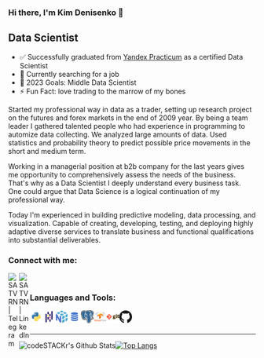 ### Hi there, I'm Kim Denisenko  👋

## Data Scientist
- :white_check_mark: Successfully graduated from [Yandex Practicum](https://practicum.yandex.ru/) as a certified Data Scientist
- 🔭 Currently searching for a job
- 🥅 2023 Goals: Middle Data Scientist
- ⚡ Fun Fact: love trading to the marrow of my bones

Started my professional way in data as a trader, setting up research project on the futures and forex markets in the end of 2009 year. By being a team leader I gathered talented people who had experience in programming to automize data collecting. We analyzed large amounts of data. Used statistics and probability theory to predict possible price movements in the short and medium term. 

Working in a managerial position at b2b company for the last years gives me opportunity to comprehensively assess the needs of the business. That's why as a Data Scientist I deeply understand every business task. One could argue that Data Science is a logical continuation of my professional way. 

Today I'm experienced in building predictive modeling, data processing, and visualization. Capable of creating, developing, testing, and deploying highly adaptive diverse services to translate business and functional qualifications into substantial deliverables.


### Connect with me:
[<img align="left" alt="SATVRN | Telegram" width="22px" src="https://cdn.jsdelivr.net/npm/simple-icons@v3/icons/telegram.svg" />][telegram]
[<img align="left" alt="SATVRN | LinkedIn" width="22px" src="https://cdn.jsdelivr.net/npm/simple-icons@v3/icons/linkedin.svg" />][linkedin]

<br />

### Languages and Tools:

<img align="left" alt="Python" width="26px" src="https://raw.githubusercontent.com/github/explore/80688e429a7d4ef2fca1e82350fe8e3517d3494d/topics/python/python.png" />
<img align="left" alt="Pandas" width="26px" src="https://raw.githubusercontent.com/devicons/devicon/master/icons/pandas/pandas-original.svg" />
<img align="left" alt="NumPy" width="26px" src="https://raw.githubusercontent.com/devicons/devicon/master/icons/numpy/numpy-original.svg" />
<img align="left" alt="SQL" width="26px" src="https://raw.githubusercontent.com/github/explore/80688e429a7d4ef2fca1e82350fe8e3517d3494d/topics/sql/sql.png" />
<img align="left" alt="PostgreSQL" width="26px" src="https://raw.githubusercontent.com/github/explore/80688e429a7d4ef2fca1e82350fe8e3517d3494d/topics/postgresql/postgresql.png" />
<img align="left" alt="TensorFlow" width="26px" src="https://raw.githubusercontent.com/github/explore/80688e429a7d4ef2fca1e82350fe8e3517d3494d/topics/tensorflow/tensorflow.png" />
<img align="left" alt="Git" width="26px" src="https://raw.githubusercontent.com/github/explore/80688e429a7d4ef2fca1e82350fe8e3517d3494d/topics/git/git.png" />
<img align="left" alt="GitHub" width="26px" src="https://raw.githubusercontent.com/github/explore/78df643247d429f6cc873026c0622819ad797942/topics/github/github.png" />


<br />
<br />

---

<img align="left" alt="codeSTACKr's Github Stats" src="https://github-readme-stats.vercel.app/api?username=SATVRN89&show_icons=true&hide_border=true" />

[![Top Langs](https://github-readme-stats.vercel.app/api/top-langs/?username=SATVRN89&hide=css,scss,html,c,makefile,dockerfile,shell,cmake)](https://github.com/anuraghazra/github-readme-stats)

[telegram]: https://t.me/SATVRN
[linkedin]: https://www.linkedin.com/in/kim-denisenko-8b0b41a1/
